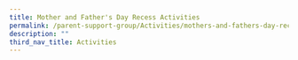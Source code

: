 ```yaml
---
title: Mother and Father's Day Recess Activities
permalink: /parent-support-group/Activities/mothers-and-fathers-day-recess-activities/
description: ""
third_nav_title: Activities
---
```

